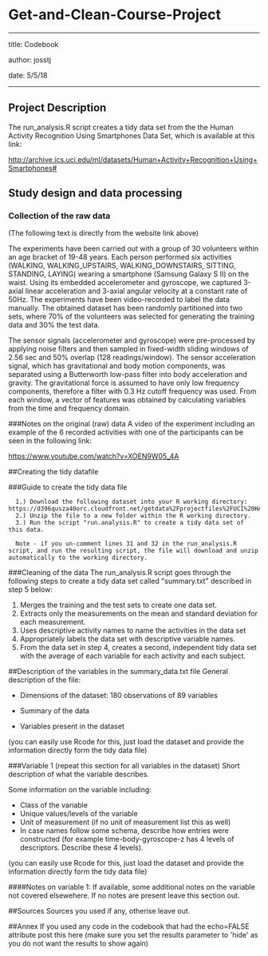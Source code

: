 # Get-and-Clean-Course-Project
----
title: Codebook

author: josstj

date: 5/5/18

----

## Project Description
The run_analysis.R script creates a tidy data set from the the Human Activity Recognition Using Smartphones Data Set, which is available at this link:

http://archive.ics.uci.edu/ml/datasets/Human+Activity+Recognition+Using+Smartphones#

## Study design and data processing

### Collection of the raw data

(The following text is directly from the website link above)

The experiments have been carried out with a group of 30 volunteers within an age bracket of 19-48 years. Each person performed six activities (WALKING, WALKING_UPSTAIRS, WALKING_DOWNSTAIRS, SITTING, STANDING, LAYING) wearing a smartphone (Samsung Galaxy S II) on the waist. Using its embedded accelerometer and gyroscope, we captured 3-axial linear acceleration and 3-axial angular velocity at a constant rate of 50Hz. The experiments have been video-recorded to label the data manually. The obtained dataset has been randomly partitioned into two sets, where 70% of the volunteers was selected for generating the training data and 30% the test data. 

The sensor signals (accelerometer and gyroscope) were pre-processed by applying noise filters and then sampled in fixed-width sliding windows of 2.56 sec and 50% overlap (128 readings/window). The sensor acceleration signal, which has gravitational and body motion components, was separated using a Butterworth low-pass filter into body acceleration and gravity. The gravitational force is assumed to have only low frequency components, therefore a filter with 0.3 Hz cutoff frequency was used. From each window, a vector of features was obtained by calculating variables from the time and frequency domain.

###Notes on the original (raw) data 
A video of the experiment including an example of the 6 recorded activities with one of the participants can be seen in the following link: 

https://www.youtube.com/watch?v=XOEN9W05_4A

##Creating the tidy datafile

###Guide to create the tidy data file

      1.) Download the following dataset into your R working directory:         https://d396qusza40orc.cloudfront.net/getdata%2Fprojectfiles%2FUCI%20HAR%20Dataset.zip
      2.) Unzip the file to a new folder within the R working directory.
      3.) Run the script "run.analysis.R" to create a tidy data set of this data.   
      
      Note - if you un-comment lines 31 and 32 in the run_analysis.R script, and run the resulting script, the file will download and unzip automatically to the working directory.    
  
###Cleaning of the data
The run_analysis.R script goes through the following steps to create a tidy data set called "summary.txt" described in step 5 below:

1. Merges the training and the test sets to create one data set.
2. Extracts only the measurements on the mean and standard deviation for each measurement.
3. Uses descriptive activity names to name the activities in the data set
4. Appropriately labels the data set with descriptive variable names.
5. From the data set in step 4, creates a second, independent tidy data set with the average of each variable for each activity and each subject.

##Description of the variables in the summary_data.txt file
General description of the file:
 - Dimensions of the dataset:  180 observations of 89 variables  
 
 
 
 
 
 - Summary of the data
 - Variables present in the dataset

(you can easily use Rcode for this, just load the dataset and provide the information directly form the tidy data file)

###Variable 1 (repeat this section for all variables in the dataset)
Short description of what the variable describes.

Some information on the variable including:
 - Class of the variable
 - Unique values/levels of the variable
 - Unit of measurement (if no unit of measurement list this as well)
 - In case names follow some schema, describe how entries were constructed (for example time-body-gyroscope-z has 4 levels of descriptors. Describe these 4 levels). 

(you can easily use Rcode for this, just load the dataset and provide the information directly form the tidy data file)

####Notes on variable 1:
If available, some additional notes on the variable not covered elsewehere. If no notes are present leave this section out.

##Sources
Sources you used if any, otherise leave out.

##Annex
If you used any code in the codebook that had the echo=FALSE attribute post this here (make sure you set the results parameter to 'hide' as you do not want the results to show again)
